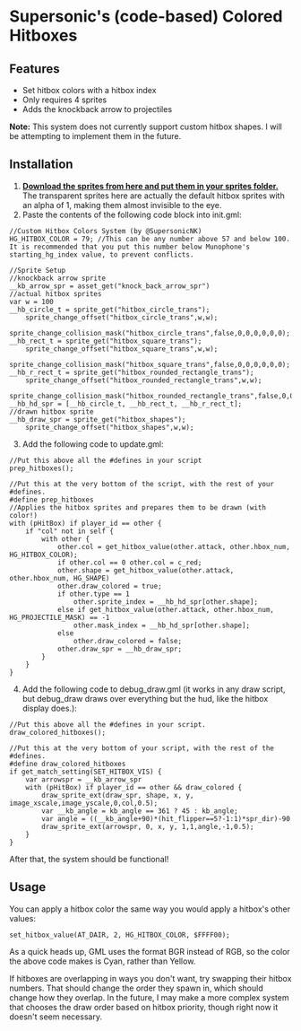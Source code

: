 # Supersonic's (code-based) Colored Hitboxes

## Features

- Set hitbox colors with a hitbox index
- Only requires 4 sprites
- Adds the knockback arrow to projectiles

**Note:** This system does not currently support custom hitbox shapes.
I will be attempting to implement them in the future.

## Installation

1. [**Download the sprites from here and put them in your sprites folder.**](https://drive.google.com/drive/folders/13PaY_ngj2neB0xYNVLpUM0BGTrb5bX0U?usp=sharing) The transparent sprites here are actually the default hitbox sprites with an alpha of 1, making them almost invisible to the eye.
2. Paste the contents of the following code block into init.gml:

```gml
//Custom Hitbox Colors System (by @SupersonicNK)
HG_HITBOX_COLOR = 79; //This can be any number above 57 and below 100. It is recommended that you put this number below Munophone's starting_hg_index value, to prevent conflicts.

//Sprite Setup
//knockback arrow sprite
__kb_arrow_spr = asset_get("knock_back_arrow_spr")
//actual hitbox sprites
var w = 100
__hb_circle_t = sprite_get("hitbox_circle_trans");
    sprite_change_offset("hitbox_circle_trans",w,w);
    sprite_change_collision_mask("hitbox_circle_trans",false,0,0,0,0,0,0);
__hb_rect_t = sprite_get("hitbox_square_trans");
    sprite_change_offset("hitbox_square_trans",w,w);
    sprite_change_collision_mask("hitbox_square_trans",false,0,0,0,0,0,0);
__hb_r_rect_t = sprite_get("hitbox_rounded_rectangle_trans");
    sprite_change_offset("hitbox_rounded_rectangle_trans",w,w);
    sprite_change_collision_mask("hitbox_rounded_rectangle_trans",false,0,0,0,0,0,0);
__hb_hd_spr = [__hb_circle_t, __hb_rect_t, __hb_r_rect_t];
//drawn hitbox sprite
__hb_draw_spr = sprite_get("hitbox_shapes");
    sprite_change_offset("hitbox_shapes",w,w);
```

3. Add the following code to update.gml:

```gml
//Put this above all the #defines in your script
prep_hitboxes();

//Put this at the very bottom of the script, with the rest of your #defines.
#define prep_hitboxes
//Applies the hitbox sprites and prepares them to be drawn (with color!)
with (pHitBox) if player_id == other {
    if "col" not in self {
        with other {
            other.col = get_hitbox_value(other.attack, other.hbox_num, HG_HITBOX_COLOR);
            if other.col == 0 other.col = c_red;
            other.shape = get_hitbox_value(other.attack, other.hbox_num, HG_SHAPE)
            other.draw_colored = true;
            if other.type == 1
                other.sprite_index = __hb_hd_spr[other.shape];
            else if get_hitbox_value(other.attack, other.hbox_num, HG_PROJECTILE_MASK) == -1
                other.mask_index = __hb_hd_spr[other.shape];
            else 
                other.draw_colored = false;
            other.draw_spr = __hb_draw_spr;
        }
    }
}
```

4. Add the following code to debug_draw.gml (it works in any draw script, but debug_draw draws over everything but the hud, like the hitbox display does.):

```gml
//Put this above all the #defines in your script.
draw_colored_hitboxes();

//Put this at the very bottom of your script, with the rest of the #defines.
#define draw_colored_hitboxes
if get_match_setting(SET_HITBOX_VIS) {
    var arrowspr = __kb_arrow_spr
    with (pHitBox) if player_id == other && draw_colored {
        draw_sprite_ext(draw_spr, shape, x, y, image_xscale,image_yscale,0,col,0.5);
        var __kb_angle = kb_angle == 361 ? 45 : kb_angle;
        var angle = ((__kb_angle+90)*(hit_flipper==5?-1:1)*spr_dir)-90
        draw_sprite_ext(arrowspr, 0, x, y, 1,1,angle,-1,0.5);
    }
}
```

After that, the system should be functional!

## Usage

You can apply a hitbox color the same way you would apply a hitbox's other values:

`set_hitbox_value(AT_DAIR, 2, HG_HITBOX_COLOR, $FFFF00);`

As a quick heads up, GML uses the format BGR instead of RGB, so the color the above code makes is Cyan, rather than Yellow.

If hitboxes are overlapping in ways you don't want, try swapping their hitbox numbers. That should change the order they spawn in, which should change how they overlap. In the future, I may make a more complex system that chooses the draw order based on hitbox priority, though right now it doesn't seem necessary.
